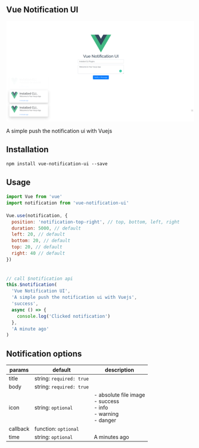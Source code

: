Vue Notification UI
------------------

![Alt](./src/assets/img/vue-packages.png)

A simple push the notification ui with Vuejs

## Installation

```
npm install vue-notification-ui --save
```

## Usage

```javascript
import Vue from 'vue'
import notification from 'vue-notification-ui'

Vue.use(notification, {
  position: 'notification-top-right', // top, bottom, left, right
  duration: 5000, // default
  left: 20, // default
  bottom: 20, // default
  top: 20, // default
  right: 40 // default
})


// call $notification api
this.$notification(
  'Vue Notification UI', 
  'A simple push the notification ui with Vuejs',
  'success', 
  async () => {
    console.log('Clicked notification')
  }, 
  'A minute ago'
)
```

## Notification options

| params | default | description  |
| ----- | ----- | ----- |
| title | string: `required: true` |  |
| body | string: `required: true` |  |
| icon | string: `optional` | - absolute file image <br/> - success <br/> - info <br/> - warning <br/> - danger |
| callback | function: `optional` | |
| time | string: `optional` | A minutes ago |
